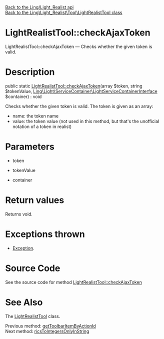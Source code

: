 [Back to the Ling/Light_Realist api](https://github.com/lingtalfi/Light_Realist/blob/master/doc/api/Ling/Light_Realist.md)<br>
[Back to the Ling\Light_Realist\Tool\LightRealistTool class](https://github.com/lingtalfi/Light_Realist/blob/master/doc/api/Ling/Light_Realist/Tool/LightRealistTool.md)


LightRealistTool::checkAjaxToken
================



LightRealistTool::checkAjaxToken — Checks whether the given token is valid.




Description
================


public static [LightRealistTool::checkAjaxToken](https://github.com/lingtalfi/Light_Realist/blob/master/doc/api/Ling/Light_Realist/Tool/LightRealistTool/checkAjaxToken.md)(array $token, string $tokenValue, [Ling\Light\ServiceContainer\LightServiceContainerInterface](https://github.com/lingtalfi/Light/blob/master/doc/api/Ling/Light/ServiceContainer/LightServiceContainerInterface.md) $container) : void




Checks whether the given token is valid.
The token is given as an array:

- name: the token name
- value: the token value (not used in this method, but that's the unofficial notation of a token in realist)




Parameters
================


- token

    

- tokenValue

    

- container

    


Return values
================

Returns void.


Exceptions thrown
================

- [Exception](http://php.net/manual/en/class.exception.php).&nbsp;







Source Code
===========
See the source code for method [LightRealistTool::checkAjaxToken](https://github.com/lingtalfi/Light_Realist/blob/master/Tool/LightRealistTool.php#L54-L69)


See Also
================

The [LightRealistTool](https://github.com/lingtalfi/Light_Realist/blob/master/doc/api/Ling/Light_Realist/Tool/LightRealistTool.md) class.

Previous method: [getToolbarItemByActionId](https://github.com/lingtalfi/Light_Realist/blob/master/doc/api/Ling/Light_Realist/Tool/LightRealistTool/getToolbarItemByActionId.md)<br>Next method: [ricsToIntegersOnlyInString](https://github.com/lingtalfi/Light_Realist/blob/master/doc/api/Ling/Light_Realist/Tool/LightRealistTool/ricsToIntegersOnlyInString.md)<br>

